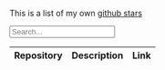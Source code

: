 
This is a list of my own [github stars](https://github.com/rrickgauer?tab=stars)

<div class="input-group">
  <div class="input-group-prepend">
    <span class="input-group-text"><i class='bx bx-search'></i></span>
  </div>
  <input type="email" class="form-control" id="search-input" placeholder="Search...">
</div>


<div class="table-responsive">
  <table class="table" id="stars">
    <thead>
      <tr>
        <th>Repository</th>
        <th>Description</th>
        <th>Link</th>
      </tr>
    </thead>
    <tbody>
    </tbody>
  </table>
</div>

<script>
  const API    = 'https://api.github.com/users/rrickgauer/starred';
  const link   = 'https://api.github.com/user/22210580/starred?page=2'
  var links    = [];
  var lastPage = 1;

  $(document).ready(function() {
    getStars();
  });

  function getStars() {
    $.getJSON(API, function(response, status, xhr) {
      // displayStars(response);
      getLastPage(xhr.getResponseHeader("link"));
      loadLinks();
      getStarsData();
      new TableSearch('search-input', 'stars').init();
    });
  }

  function displayStars(stars) {
    var html = '';

    for (var count = 0; count < stars.length; count++) {
      html += '<tr>';
      html += '<td>' + stars[count].name + '</td>';
      html += '<td>' + stars[count].description + '</td>';
      html += '<td><a href="' + stars[count].html_url + '">Visit</a></td>';
      html += '</tr>';
    }

    $("#stars tbody").append(html);
    new TableSearch('search-input', 'stars').init();
  }

  function getLastPage(link) {
    var ar = link.split(",");          // Split on commas
    ar[1] = ar[1].trim();
    var newPage = ar[1].split("=");
    lastPage = parseInt(newPage[1].charAt(0));
    // loadLinks();
  }

  function loadLinks() {
    for (var count = 1; count <= lastPage; count++) {
      var newLink = 'https://api.github.com/user/22210580/starred?page=' + count.toString();
      links.push(newLink);
    }
  }

  function getStarsData() {
    for (var count = 0; count < links.length; count++) {
      $.getJSON(links[count], function(response) {
        displayStars(response);
        
      });
    }

    new Tablesort(document.getElementById('stars'));

  }


    </script>